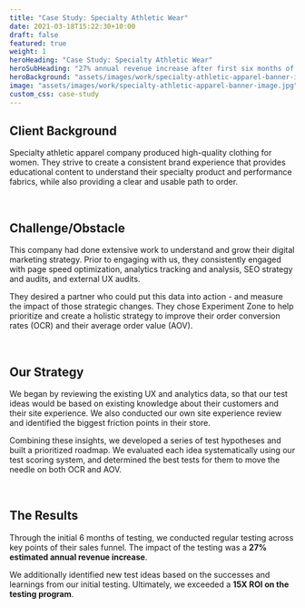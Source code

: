 ```yaml
---
title: "Case Study: Specialty Athletic Wear"
date: 2021-03-18T15:22:30+10:00
draft: false
featured: true
weight: 1
heroHeading: "Case Study: Specialty Athletic Wear"
heroSubHeading: "27% annual revenue increase after first six months of partnership"
heroBackground: "assets/images/work/specialty-athletic-apparel-banner-image.jpg"
image: "assets/images/work/specialty-athletic-apparel-banner-image.jpg"
custom_css: case-study
---
```


<script src="assets/js/scripts.js"></script>

## Client Background

Specialty athletic apparel company produced high-quality clothing for women. They strive to create a consistent brand experience that provides educational content to understand their specialty product and performance fabrics, while also providing a clear and usable path to order.

<br>

## Challenge/Obstacle

This company had done extensive work to understand and grow their digital marketing strategy. Prior to engaging with us, they consistently engaged with page speed optimization, analytics tracking and analysis, SEO strategy and audits, and external UX audits.

They desired a partner who could put this data into action - and measure the impact of those strategic changes. They chose Experiment Zone to help prioritize and create a holistic strategy to improve their order conversion rates (OCR) and their average order value (AOV).

<br>

## Our Strategy

We began by reviewing the existing UX and analytics data, so that our test ideas would be based on existing knowledge about their customers and their site experience. We also conducted our own site experience review and identified the biggest friction points in their store.

Combining these insights, we developed a series of test hypotheses and built a prioritized roadmap. We evaluated each idea systematically using our test scoring system, and determined the best tests for them to move the needle on both OCR and AOV.

<br>

## The Results

Through the initial 6 months of testing, we conducted regular testing across key points of their sales funnel. The impact of the testing was a **27% estimated annual revenue increase**.

We additionally identified new test ideas based on the successes and learnings from our initial testing. Ultimately, we exceeded a **15X ROI on the testing program**.
